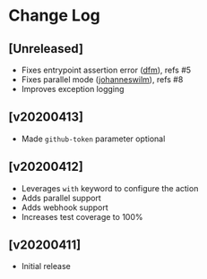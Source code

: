 # Change Log

## [Unreleased]
  - Fixes entrypoint assertion error ([dfm](https://github.com/dfm)), refs #5
  - Fixes parallel mode ([johanneswilm](https://github.com/johanneswilm)), refs #8
  - Improves exception logging

## [v20200413]
  - Made `github-token` parameter optional

## [v20200412]
  - Leverages `with` keyword to configure the action
  - Adds parallel support
  - Adds webhook support
  - Increases test coverage to 100%


## [v20200411]
  - Initial release
